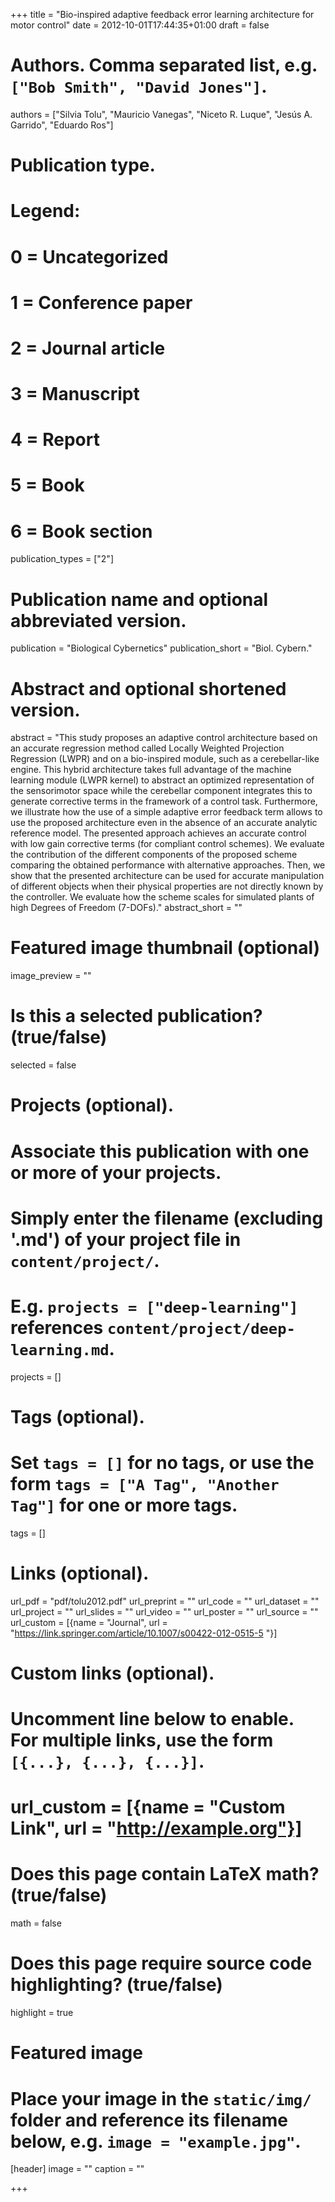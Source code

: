 +++
title = "Bio-inspired adaptive feedback error learning architecture for motor control"
date = 2012-10-01T17:44:35+01:00
draft = false

# Authors. Comma separated list, e.g. `["Bob Smith", "David Jones"]`.
authors = ["Silvia Tolu", "Mauricio Vanegas", "Niceto R. Luque", "Jesús A. Garrido", "Eduardo Ros"]

# Publication type.
# Legend:
# 0 = Uncategorized
# 1 = Conference paper
# 2 = Journal article
# 3 = Manuscript
# 4 = Report
# 5 = Book
# 6 = Book section
publication_types = ["2"]

# Publication name and optional abbreviated version.
publication = "Biological Cybernetics"
publication_short = "Biol. Cybern."

# Abstract and optional shortened version.
abstract = "This study proposes an adaptive control architecture based on an accurate regression method called Locally Weighted Projection Regression (LWPR) and on a bio-inspired module, such as a cerebellar-like engine. This hybrid architecture takes full advantage of the machine learning module (LWPR kernel) to abstract an optimized representation of the sensorimotor space while the cerebellar component integrates this to generate corrective terms in the framework of a control task. Furthermore, we illustrate how the use of a simple adaptive error feedback term allows to use the proposed architecture even in the absence of an accurate analytic reference model. The presented approach achieves an accurate control with low gain corrective terms (for compliant control schemes). We evaluate the contribution of the different components of the proposed scheme comparing the obtained performance with alternative approaches. Then, we show that the presented architecture can be used for accurate manipulation of different objects when their physical properties are not directly known by the controller. We evaluate how the scheme scales for simulated plants of high Degrees of Freedom (7-DOFs)."
abstract_short = ""

# Featured image thumbnail (optional)
image_preview = ""

# Is this a selected publication? (true/false)
selected = false

# Projects (optional).
#   Associate this publication with one or more of your projects.
#   Simply enter the filename (excluding '.md') of your project file in `content/project/`.
#   E.g. `projects = ["deep-learning"]` references `content/project/deep-learning.md`.
projects = []

# Tags (optional).
#   Set `tags = []` for no tags, or use the form `tags = ["A Tag", "Another Tag"]` for one or more tags.
tags = []

# Links (optional).
url_pdf = "pdf/tolu2012.pdf"
url_preprint = ""
url_code = ""
url_dataset = ""
url_project = ""
url_slides = ""
url_video = ""
url_poster = ""
url_source = ""
url_custom = [{name = "Journal", url = "https://link.springer.com/article/10.1007/s00422-012-0515-5 "}]

# Custom links (optional).
#   Uncomment line below to enable. For multiple links, use the form `[{...}, {...}, {...}]`.
# url_custom = [{name = "Custom Link", url = "http://example.org"}]

# Does this page contain LaTeX math? (true/false)
math = false

# Does this page require source code highlighting? (true/false)
highlight = true

# Featured image
# Place your image in the `static/img/` folder and reference its filename below, e.g. `image = "example.jpg"`.
[header]
image = ""
caption = ""

+++

